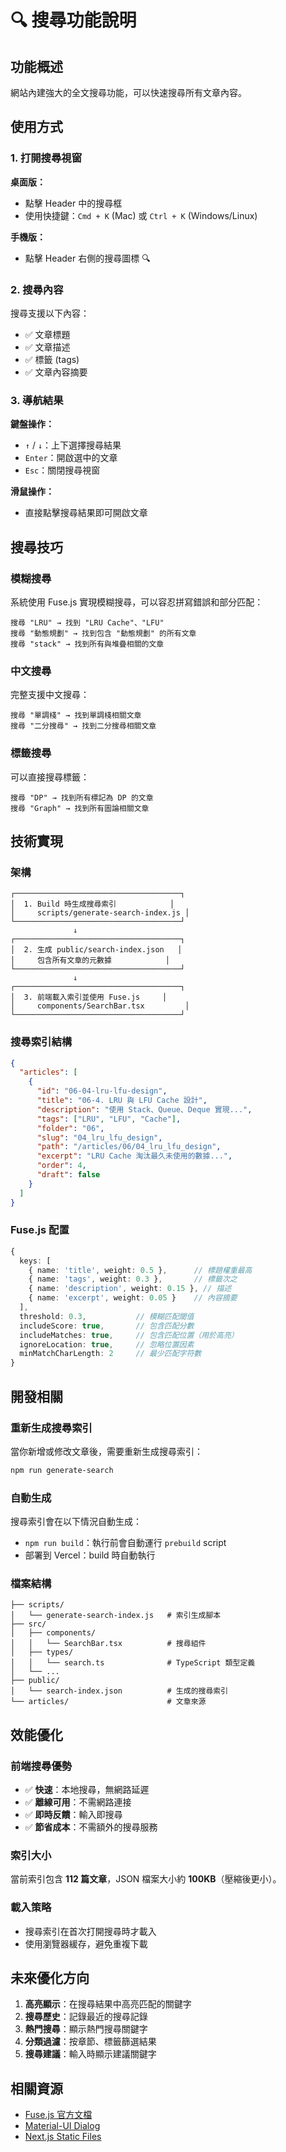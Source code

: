 # 🔍 搜尋功能說明

## 功能概述

網站內建強大的全文搜尋功能，可以快速搜尋所有文章內容。

## 使用方式

### 1. 打開搜尋視窗

**桌面版：**
- 點擊 Header 中的搜尋框
- 使用快捷鍵：`Cmd + K` (Mac) 或 `Ctrl + K` (Windows/Linux)

**手機版：**
- 點擊 Header 右側的搜尋圖標 🔍

### 2. 搜尋內容

搜尋支援以下內容：
- ✅ 文章標題
- ✅ 文章描述
- ✅ 標籤 (tags)
- ✅ 文章內容摘要

### 3. 導航結果

**鍵盤操作：**
- `↑` / `↓`：上下選擇搜尋結果
- `Enter`：開啟選中的文章
- `Esc`：關閉搜尋視窗

**滑鼠操作：**
- 直接點擊搜尋結果即可開啟文章

## 搜尋技巧

### 模糊搜尋
系統使用 Fuse.js 實現模糊搜尋，可以容忍拼寫錯誤和部分匹配：

```
搜尋 "LRU" → 找到 "LRU Cache"、"LFU"
搜尋 "動態規劃" → 找到包含 "動態規劃" 的所有文章
搜尋 "stack" → 找到所有與堆疊相關的文章
```

### 中文搜尋
完整支援中文搜尋：

```
搜尋 "單調棧" → 找到單調棧相關文章
搜尋 "二分搜尋" → 找到二分搜尋相關文章
```

### 標籤搜尋
可以直接搜尋標籤：

```
搜尋 "DP" → 找到所有標記為 DP 的文章
搜尋 "Graph" → 找到所有圖論相關文章
```

## 技術實現

### 架構

```
┌─────────────────────────────────────┐
│  1. Build 時生成搜尋索引            │
│     scripts/generate-search-index.js │
└─────────────────────────────────────┘
              ↓
┌─────────────────────────────────────┐
│  2. 生成 public/search-index.json   │
│     包含所有文章的元數據            │
└─────────────────────────────────────┘
              ↓
┌─────────────────────────────────────┐
│  3. 前端載入索引並使用 Fuse.js     │
│     components/SearchBar.tsx         │
└─────────────────────────────────────┘
```

### 搜尋索引結構

```json
{
  "articles": [
    {
      "id": "06-04-lru-lfu-design",
      "title": "06-4. LRU 與 LFU Cache 設計",
      "description": "使用 Stack、Queue、Deque 實現...",
      "tags": ["LRU", "LFU", "Cache"],
      "folder": "06",
      "slug": "04_lru_lfu_design",
      "path": "/articles/06/04_lru_lfu_design",
      "excerpt": "LRU Cache 淘汰最久未使用的數據...",
      "order": 4,
      "draft": false
    }
  ]
}
```

### Fuse.js 配置

```typescript
{
  keys: [
    { name: 'title', weight: 0.5 },      // 標題權重最高
    { name: 'tags', weight: 0.3 },       // 標籤次之
    { name: 'description', weight: 0.15 }, // 描述
    { name: 'excerpt', weight: 0.05 }    // 內容摘要
  ],
  threshold: 0.3,           // 模糊匹配閾值
  includeScore: true,       // 包含匹配分數
  includeMatches: true,     // 包含匹配位置（用於高亮）
  ignoreLocation: true,     // 忽略位置因素
  minMatchCharLength: 2     // 最少匹配字符數
}
```

## 開發相關

### 重新生成搜尋索引

當你新增或修改文章後，需要重新生成搜尋索引：

```bash
npm run generate-search
```

### 自動生成

搜尋索引會在以下情況自動生成：
- `npm run build`：執行前會自動運行 `prebuild` script
- 部署到 Vercel：build 時自動執行

### 檔案結構

```
├── scripts/
│   └── generate-search-index.js   # 索引生成腳本
├── src/
│   ├── components/
│   │   └── SearchBar.tsx          # 搜尋組件
│   ├── types/
│   │   └── search.ts              # TypeScript 類型定義
│   └── ...
├── public/
│   └── search-index.json          # 生成的搜尋索引
└── articles/                      # 文章來源
```

## 效能優化

### 前端搜尋優勢
- ✅ **快速**：本地搜尋，無網路延遲
- ✅ **離線可用**：不需網路連接
- ✅ **即時反饋**：輸入即搜尋
- ✅ **節省成本**：不需額外的搜尋服務

### 索引大小
當前索引包含 **112 篇文章**，JSON 檔案大小約 **100KB**（壓縮後更小）。

### 載入策略
- 搜尋索引在首次打開搜尋時才載入
- 使用瀏覽器緩存，避免重複下載

## 未來優化方向

1. **高亮顯示**：在搜尋結果中高亮匹配的關鍵字
2. **搜尋歷史**：記錄最近的搜尋記錄
3. **熱門搜尋**：顯示熱門搜尋關鍵字
4. **分類過濾**：按章節、標籤篩選結果
5. **搜尋建議**：輸入時顯示建議關鍵字

## 相關資源

- [Fuse.js 官方文檔](https://www.fusejs.io/)
- [Material-UI Dialog](https://mui.com/material-ui/react-dialog/)
- [Next.js Static Files](https://nextjs.org/docs/basic-features/static-file-serving)
